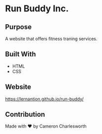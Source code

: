 # Run Buddy Inc.

## Purpose 
A website that offers fitness traning services.

## Built With
* HTML
* CSS

## Website
https://lernantion.github.io/run-buddy/

## Contribution
Made with ❤️ by Cameron Charlesworth
